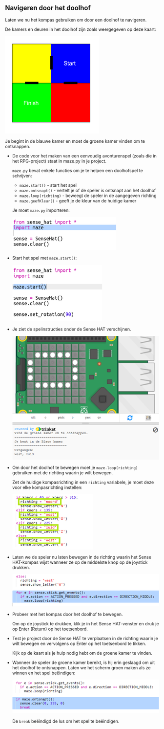 ## Navigeren door het doolhof

Laten we nu het kompas gebruiken om door een doolhof te navigeren.

De kamers en deuren in het doolhof zijn zoals weergegeven op deze kaart:

![schermafbeelding](images/compass-maze-map.png)

Je begint in de blauwe kamer en moet de groene kamer vinden om te ontsnappen.

+ De code voor het maken van een eenvoudig avonturenspel (zoals die in het RPG-project) staat in maze.py in je project.
    
    `maze.py` bevat enkele functies om je te helpen een doolhofspel te schrijven:
    
    + `maze.start()` - start het spel
    + `maze.ontsnapt()` - vertelt je of de speler is ontsnapt aan het doolhof
    + `maze.loop(richting)` - beweegt de speler in de aangegeven richting
    + `maze.geefKleur()` - geeft je de kleur van de huidige kamer
    
    Je moet `maze.py` importeren:
    
    ![schermafbeelding](images/compass-import.png)

+ Start het spel met `maze.start()`:
    
    ![schermafbeelding](images/compass-start.png)

+ Je ziet de spelinstructies onder de Sense HAT verschijnen.
    
    ![schermafbeelding](images/compass-start-test.png)

+ Om door het doolhof te bewegen moet je `maze.loop(richting)` gebruiken met de richting waarin je wilt bewegen.
    
    Zet de huidige kompasrichting in een `richting` variabele, je moet deze voor elke kompasrichting instellen:
    
    ![schermafbeelding](images/compass-dir.png)

+ Laten we de speler nu laten bewegen in de richting waarin het Sense HAT-kompas wijst wanneer ze op de middelste knop op de joystick drukken.
    
    ![schermafbeelding](images/compass-joystick.png)

+ Probeer met het kompas door het doolhof te bewegen.
    
    Om op de joystick te drukken, klik je in het Sense HAT-venster en druk je op Enter (Return) op het toetsenbord.

+ Test je project door de Sense HAT te verplaatsen in de richting waarin je wilt bewegen en vervolgens op Enter op het toetsenbord te tikken.
    
    Kijk op de kaart als je hulp nodig hebt om de groene kamer te vinden.

+ Wanneer de speler de groene kamer bereikt, is hij erin geslaagd om uit het doolhof te ontsnappen. Laten we het scherm groen maken als ze winnen en het spel beëindigen:
    
    ![schermafbeelding](images/compass-end.png)
    
    De `break` beëindigd de lus om het spel te beëindigen.